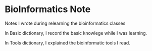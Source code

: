 # BioInformatics Note
Notes I wrote during relearning the bioinformatics classes

In Basic dictionary, I record the basic knowlege while I was learning.

In Tools dictionary, I explained the bioinformatic tools I read.
